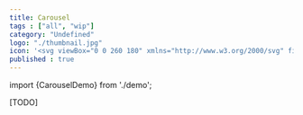 ```yaml
---
title: Carousel
tags : ["all", "wip"]
category: "Undefined"
logo: "./thumbnail.jpg"
icon: '<svg viewBox="0 0 260 180" xmlns="http://www.w3.org/2000/svg" fill="none"><rect width="260" height="180" fill="var(--color-bg)"></rect><rect x="8" y="60" width="76" height="76" rx="1" fill="var(--color-contrast-lower)"></rect><path d="M30 91C33.3137 91 36 88.3137 36 85C36 81.6863 33.3137 79 30 79C26.6863 79 24 81.6863 24 85C24 88.3137 26.6863 91 30 91Z" fill="var(--color-contrast-medium)"></path><path d="M24 116L51 88L68 116H24Z" fill="var(--color-contrast-medium)"></path><rect x="92" y="60" width="76" height="76" rx="1" fill="var(--color-contrast-lower)"></rect><rect x="176" y="60" width="76" height="76" rx="1" fill="var(--color-contrast-lower)"></rect><path d="M114 91C117.314 91 120 88.3137 120 85C120 81.6863 117.314 79 114 79C110.686 79 108 81.6863 108 85C108 88.3137 110.686 91 114 91Z" fill="var(--color-contrast-medium)"></path><path d="M108 116L135 88L152 116H108Z" fill="var(--color-contrast-medium)"></path><path d="M198 91C201.314 91 204 88.3137 204 85C204 81.6863 201.314 79 198 79C194.686 79 192 81.6863 192 85C192 88.3137 194.686 91 198 91Z" fill="var(--color-contrast-medium)"></path><path d="M192 116L219 88L236 116H192Z" fill="var(--color-contrast-medium)"></path><rect x="8" y="36" width="20" height="20" fill="var(--color-contrast-high)"></rect><path d="M20 41L14 46L20 51V41Z" fill="var(--color-bg)"></path><rect x="52" y="56" width="20" height="20" transform="rotate(-180 52 56)" fill="var(--color-contrast-high)"></rect><path d="M40 51L46 46L40 41L40 51Z" fill="var(--color-bg)"></path></svg>'
published : true
---
```

import {CarouselDemo} from './demo';

[TODO]

<CarouselDemo />

